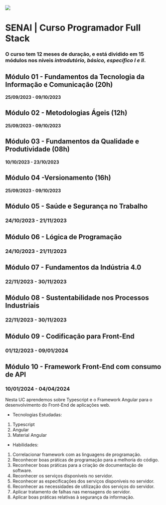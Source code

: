<img src='https://portalead.sp.senai.br/Img/logo-senai2.png'/>

# SENAI | Curso Programador Full Stack
### O curso tem 12 meses de duração, e está dividido em 15 módulos nos níveis *introdutório, básico, específico I e II*.

## Módulo 01 - Fundamentos da Tecnologia da Informação e Comunicação (20h)
#### 25/09/2023 - 09/10/2023


## Módulo 02 - Metodologias Ágeis (12h)
#### 25/09/2023 - 09/10/2023

## Módulo 03 - Fundamentos da Qualidade e Produtividade (08h)
#### 10/10/2023 - 23/10/2023

## Módulo 04 -Versionamento (16h)
#### 25/09/2023 - 09/10/2023

## Módulo 05 - Saúde e Segurança no Trabalho
### 24/10/2023 - 21/11/2023

## Módulo 06 - Lógica de Programação
### 24/10/2023 - 21/11/2023

## Módulo 07 - Fundamentos da Indústria 4.0
### 22/11/2023 - 30/11/2023

## Módulo 08 - Sustentabilidade nos Processos Industriais
### 22/11/2023 - 30/11/2023

## Módulo 09 - Codificação para Front-End
### 01/12/2023 - 09/01/2024

## Módulo 10 - Framework Front-End com consumo de API
### 10/01/2024 - 04/04/2024

Nesta UC aprendemos sobre Typescript e o Framework Angular para o desenvolvimento do Front-End de aplicações web. 

- Tecnologias Estudadas:

1. Typescript
2. Angular
3. Material Angular

- Habilidades:
1.  Correlacionar framework com as linguagens de programação.
2. Reconhecer boas práticas de programação para a melhoria do código.
3. Reconhecer boas práticas para a criação de documentação de software.
4. Reconhecer os serviços disponíveis no servidor.
5. Reconhecer as especificações dos serviços disponíveis no servidor.
6. Reconhecer as necessidades de utilização dos serviços do servidor.
7. Aplicar tratamento de falhas nas mensagens do servidor.
8. Aplicar boas práticas relativas à segurança da informação.
